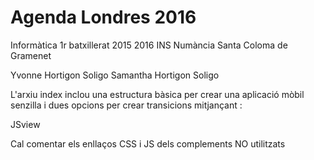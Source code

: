 # Agenda Londres 2016

Informàtica 1r batxillerat 2015 2016
INS Numància 
Santa Coloma de Gramenet

Yvonne Hortigon Soligo
Samantha Hortigon Soligo

L'arxiu index inclou una estructura bàsica per crear una 
aplicació mòbil senzilla i dues opcions per crear transicions
mitjançant :


JSview

Cal comentar els enllaços CSS i JS dels complements NO utilitzats
